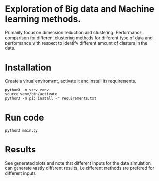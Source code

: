 # Exploration of Big data and Machine learning methods. 
Primarily focus on dimension reduction and clustering. Performance comparison for different clustering methods for different type of data and performance with respect to identify different amount of clusters in the data.


# Installation
Create a virual enviroment, activate it and install its requirements. 
```
python3 -m venv venv
source venv/bin/activate
python3 -m pip install -r requirements.txt
```

# Run code

``` 
python3 main.py
```

# Results

See generated plots and note that different inputs for the data simulation can generate vastly different results, i.e different methods are prefered for different inputs.
 
